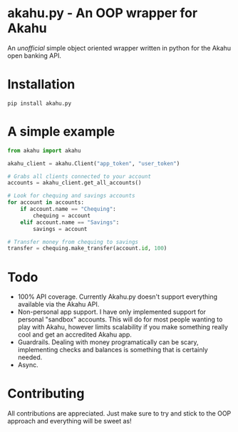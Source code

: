 # akahu.py - An OOP wrapper for Akahu

An *unofficial* simple object oriented wrapper written in python for the Akahu open banking API.

# Installation

```shell
pip install akahu.py
```

# A simple example

```python
from akahu import akahu

akahu_client = akahu.Client("app_token", "user_token")

# Grabs all clients connected to your account
accounts = akahu_client.get_all_accounts()

# Look for chequing and savings accounts
for account in accounts:
    if account.name == "Chequing":
        chequing = account
    elif account.name == "Savings":
        savings = account

# Transfer money from chequing to savings
transfer = chequing.make_transfer(account.id, 100)
```

# Todo

- 100% API coverage. Currently Akahu.py doesn't support everything available via the Akahu API.
- Non-personal app support. I have only implemented support for personal "sandbox" accounts. This will do for most people wanting to play with Akahu, however limits scalability if you make something really cool and get an accredited Akahu app.
- Guardrails. Dealing with money programatically can be scary, implementing checks and balances is something that is certainly needed.
- Async.

# Contributing

All contributions are appreciated. Just make sure to try and stick to the OOP approach and everything will be sweet as!
